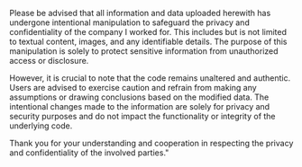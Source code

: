 Please be advised that all information and data uploaded herewith has undergone intentional manipulation to safeguard the privacy and confidentiality of the company I worked for. This includes but is not limited to textual content, images, and any identifiable details. The purpose of this manipulation is solely to protect sensitive information from unauthorized access or disclosure.

However, it is crucial to note that the code remains unaltered and authentic. Users are advised to exercise caution and refrain from making any assumptions or drawing conclusions based on the modified data. The intentional changes made to the information are solely for privacy and security purposes and do not impact the functionality or integrity of the underlying code.

Thank you for your understanding and cooperation in respecting the privacy and confidentiality of the involved parties."
